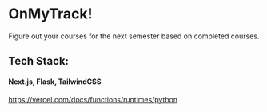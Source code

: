 # OnMyTrack!

Figure out your courses for the next semester based on completed courses.

## Tech Stack:
#### Next.js, Flask, TailwindCSS




https://vercel.com/docs/functions/runtimes/python
